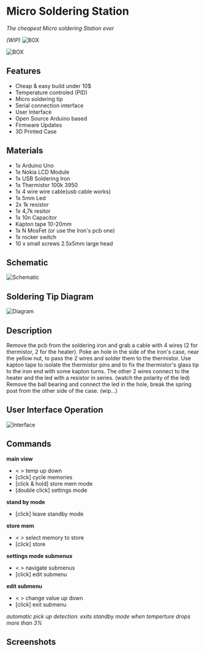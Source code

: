 # Micro Soldering Station

*The cheapest Micro soldering Station ever*

_(WIP)_
![BOX](https://github.com/peekpt/MicroSolderingStation/raw/master/media/DSCF9575.JPG)

![BOX](https://github.com/peekpt/MicroSolderingStation/raw/master/media/box.png)

## Features

- Cheap & easy build under 10$
- Temperature controled (PID)
- Micro soldering tip
- Serial connection interface
- User Interface
- Open Source Arduino based
- Firmware Updates
- 3D Printed Case

## Materials

- 1x Arduino Uno
- 1x Nokia LCD Module
- 1x USB Soldering Iron
- 1x Thermistor 100k 3950
- 1x 4 wire wire cable(usb cable works)
- 1x 5mm Led
- 2x 1k resistor
- 1x 4,7k resitor
- 1x 10n Capacitor
- Kapton tape 10-20mm
- 1x N MosFet (or use the Iron's pcb one)
- 1x rocker switch
- 10 x small screws 2.5x5mm large head

## Schematic

![Schematic](https://github.com/peekpt/MicroSolderingStation/raw/master/media/Schematic_MicroSolderingStation.png)



## Soldering Tip Diagram
![Diagram](https://github.com/peekpt/MicroSolderingStation/raw/master/media/soldering%20tip.png)



## Description

Remove the pcb from the soldering iron and grab a cable with 4 wires (2 for thermistor, 2 for the heater).
Poke an hole in the side of the iron's case, near the yellow nut, to pass the 2 wires and solder them to the thermistor.
Use kapton tape to isolate the thermistor pins and to fix the thermistor's glass tip to the iron end with some kapton turns.
The other 2 wires connect to the heater and the led with a resistor in series. (watch the polarity of the led)
Remove the ball bearing and connect the led in the hole, break the spring post from the other side of the case.
(wip...)

## User Interface Operation
![Interface](https://github.com/peekpt/MicroSolderingStation/raw/master/media/interface_small.png)

## Commands

**main view**

- \< >                   temp up down
- [click]                cycle memories
- [click & hold]         store mem mode
- [double click]         settings mode

**stand by mode**
- [click]                  leave standby mode

**store mem**
- \< >                   select memory to store
- [click]                store

**settings mode submenus**
 - \< >                   navigate submenus
 - [click]                edit submenu

**edit submenu**
- \< >                   change value up down
- [click]                exit submenu



_automatic pick up detection: exits standby mode when temperture drops more than 3%_





## Screenshots

















